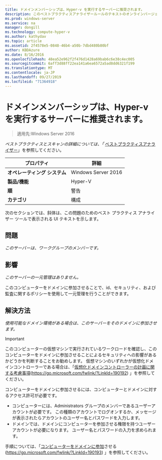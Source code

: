 ```yaml
---
title: ドメインメンバーシップは、Hyper-v を実行するサーバーに推奨されます。
description: このベストプラクティスアナライザールールのテキストのオンラインバージョン。
ms.prod: windows-server
ms.service: na
manager: dongill
ms.technology: compute-hyper-v
ms.author: kathydav
ms.topic: article
ms.assetid: 2f4578e5-0848-46b4-a50b-7dbd480b80bf
author: KBDAzure
ms.date: 8/16/2016
ms.openlocfilehash: 48ea52e962f2f476d1428a69bab6c6e38c4ec005
ms.sourcegitcommit: 6aff3d88ff22ea141a6ea6572a5ad8dd6321f199
ms.translationtype: MT
ms.contentlocale: ja-JP
ms.lasthandoff: 09/27/2019
ms.locfileid: "71364918"
---
```

# <a name="domain-membership-is-recommended-for-servers-running-hyper-v"></a>ドメインメンバーシップは、Hyper-v を実行するサーバーに推奨されます。

>適用先:Windows Server 2016


  
*ベストプラクティスとスキャンの詳細については、「* [ベストプラクティスアナライザー](https://go.microsoft.com/fwlink/?LinkId=122786)」を参照してください。  
  
|プロパティ|詳細|  
|-|-|  
|**オペレーティング システム**|Windows Server 2016|  
|**製品/機能**|Hyper-V|  
|**順**|警告|  
|**カテゴリ**|構成|  
  
次のセクションでは、斜体は、この問題のためのベスト プラクティス アナライザー ツールで表示される UI テキストを示します。  
  
## <a name="issue"></a>問題  
  
*このサーバーは、ワークグループのメンバーです。*  
  
## <a name="impact"></a>影響  
  
*このサーバーの一元管理はありません。*  
  
このコンピューターをドメインに参加させることで、id、セキュリティ、および監査に関するポリシーを使用して一元管理を行うことができます。  
  
## <a name="resolution"></a>解決方法  
  
*使用可能なドメイン環境がある場合は、このサーバーをそのドメインに参加させます。*  
  
> [!IMPORTANT]  
> このコンピューターの仮想マシンで実行されているワークロードを確認し、このコンピューターをドメインに参加させることによるセキュリティへの影響があるかどうかを判断することをお勧めします。 仮想マシンのいずれかが仮想化ドメインコントローラーである場合は、「[仮想化ドメインコントローラーの計画に関する考慮事項](https://go.microsoft.com/fwlink/?LinkId=190192)(https://go.microsoft.com/fwlink/?LinkId=190192) 」を参照してください。  
  
コンピューターをドメインに参加させるには、コンピューターとドメインに対するアクセス許可が必要です。   
- コンピューターには、Administrators グループのメンバーであるユーザーアカウントが必要です。 この種類のアカウントでログオンするか、メッセージが表示されたらアカウントのユーザー名とパスワードを入力します。   
- ドメインでは、ドメインにコンピューターを参加させる権限を持つユーザーアカウントが必要になります。 ユーザー名とパスワードの入力を求められます。  
  
手順については、「[コンピューターをドメインに参加](https://go.microsoft.com/fwlink/?LinkId=190193)させる (https://go.microsoft.com/fwlink/?LinkId=190193) 」を参照してください。  
  


